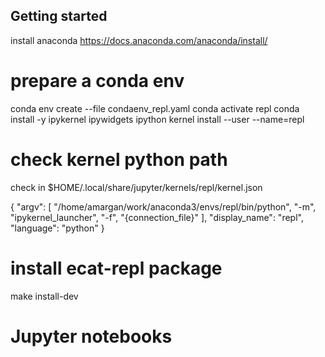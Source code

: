 ## Getting started

install anaconda https://docs.anaconda.com/anaconda/install/

# prepare a conda env 

conda env create --file condaenv_repl.yaml
conda activate repl
conda install -y ipykernel ipywidgets
ipython kernel install --user --name=repl

# check kernel python path 

check in $HOME/.local/share/jupyter/kernels/repl/kernel.json

{
 "argv": [
  "/home/amargan/work/anaconda3/envs/repl/bin/python",
  "-m",
  "ipykernel_launcher",
  "-f",
  "{connection_file}"
 ],
 "display_name": "repl",
 "language": "python"
}


# install ecat-repl package

make install-dev

# Jupyter notebooks

